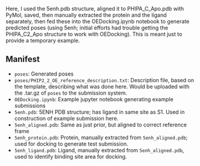 Here, I used the 5enh.pdb structure, aligned it to PHIPA_C_Apo.pdb with PyMol, saved, then manually extracted the protein and the ligand separately, then fed these into the OEDocking.ipynb notebook to generate predicted poses (using 5enh; initial efforts had trouble getting the PHIPA_C2_Apo structure to work with OEDocking). This is meant just to provide a temporary example.

## Manifest

- `poses`: Generated poses
- `poses/PHIP2_2_OE_reference_description.txt`: Description file, based on the template, describing what was done here. Would be uploaded with the .tar.gz of `poses` to the submission system.
- `OEDocking.ipynb`: Example jupyter notebook generating example submissions
- `5enh.pdb`: 5ENH PDB structure; has ligand in same site as S1. Used in construction of example submission here.
- `5enh_aligned.pdb`: Same as just prior, but aligned to correct reference frame
- `5enh_protein.pdb`: Protein, manually extracted from `5enh_aligned.pdb`; used for docking to generate test submission.
- `5enh_ligand.pdb`: Ligand, manually extracted from `5enh_aligned.pdb`, used to identify binding site area for docking.
